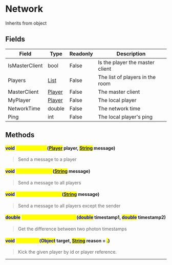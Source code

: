 # Network
Inherits from object
## Fields
|Field|Type|Readonly|Description|
|---|---|---|---|
|IsMasterClient|bool|False|Is the player the master client|
|Players|[List](../objects/List.md)|False|The list of players in the room|
|MasterClient|[Player](../objects/Player.md)|False|The master client|
|MyPlayer|[Player](../objects/Player.md)|False|The local player|
|NetworkTime|double|False|The network time|
|Ping|int|False|The local player's ping|
## Methods
#### <mark style="color:blue;">void</mark> <mark style="color:yellow;">SendMessage</mark>(<mark style="color:blue;">[Player](../objects/Player.md)</mark> player, <mark style="color:blue;">[String](../static/String.md)</mark> message)
> Send a message to a player
#### <mark style="color:blue;">void</mark> <mark style="color:yellow;">SendMessageAll</mark>(<mark style="color:blue;">[String](../static/String.md)</mark> message)
> Send a message to all players
#### <mark style="color:blue;">void</mark> <mark style="color:yellow;">SendMessageOthers</mark>(<mark style="color:blue;">[String](../static/String.md)</mark> message)
> Send a message to all players except the sender
#### <mark style="color:blue;">double</mark> <mark style="color:yellow;">GetTimestampDifference</mark>(<mark style="color:blue;">double</mark> timestamp1, <mark style="color:blue;">double</mark> timestamp2)
> Get the difference between two photon timestamps
#### <mark style="color:blue;">void</mark> <mark style="color:yellow;">KickPlayer</mark>(<mark style="color:blue;">Object</mark> target, <mark style="color:blue;">[String](../static/String.md)</mark> reason = <mark style="color:blue;">.</mark>)
> Kick the given player by id or player reference.

---

